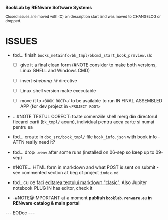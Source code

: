 **BookLab by RENware Software Systems**

<small>Closed issues are moved with (C) on description start and was moved to CHANGELOG or dropped.</small>




# ISSUES






* tbd... finish `books_metainfo/bk_tmpl/bkcmd_start_book_preview.sh`:
    * [ ] give it a final clean form (#NOTE consider to make both versions, Linux SHELL and Windows CMD)
    * [ ] insert _shebang `!#`_ directive
    * [ ] Linux shell version make executable
    * [ ] move it to `<BOOK ROOT>/` to be available to run IN FINAL ASSEMBLED APP (for dev project in `<PROJECT ROOT>`


* ...#NOTE TESTUL CORECT: toate comenzile shell merg din directorul fiecarei carti (`bk_tmpl/` acum), individual pentru acea carte si numai pentru ea


* tbd... create in `doc_src/book_tmpl/` file `book_info.json` with book info - ATTN really need it?

* tbd... drop `.wenv` after some runs (installed on 06-sep so keep up to 09-sep)

* #NOTE... HTML form in markdown and what POST is sent on submit - see commented section at beg of project `index.md`


* tbd...cu ce faci [editarea textului markdown "clasic"](https://blog.miguelgrinberg.com/post/flask-pagedown-markdown-editor-extension-for-flask-wtf). Also Jupiter notebook PLUG IN has editor, check it


* -#NOTE@IMPORTANT at a moment __publish `booklab.renware.eu` in RENware catalog & main portal__


--- EODoc ---


